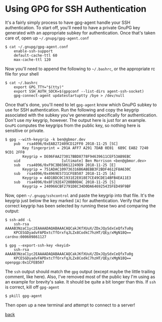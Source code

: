 <!--
title: GnuPG for SSH Authentication
Description: Using gpg-agent as an alternative to ssh-agent
author: gbmor
-->

# Using GPG for SSH Authentication

It's a fairly simply process to have gpg-agent handle your SSH
authentication. To start off, you'll need to have a private GnuPG key
generated with an appropriate subkey for authentication. Once that's
taken care of, open up `~/.gnupg/gpg-agent.conf`

```
$ cat ~/.gnupg/gpg-agent.conf
    enable-ssh-support
    default-cache-ttl 60
    max-cache-ttl 120
```

Now you'll need to append the following to `~/.bashrc`, or the appropriate
rc file for your shell

```
$ cat ~/.bashrc
    export GPG_TTY="$(tty)"
    export SSH_AUTH_SOCK=$(gpgconf --list-dirs agent-ssh-socket)
    gpg-connect-agent updatestartuptty /bye > /dev/null
```

Once that's done, you'll need to let `gpg-agent` know which GnuPG subkey
to use for SSH authentication. Run the following and copy the keygrip
associated with the subkey you've generated specifically for authentication.
Don't use *my* keygrip, however. The output here is just for an example. `GnuPG`
computes the keygrips from the public key, so nothing here is sensitive
or private.

```
$ gpg --with-keygrip -k ben@gbmor.dev
    pub   rsa4096/0xEAB272409CD12FF0 2018-11-25 [SC]
        Key fingerprint = 291A AFF7 A291 7DAB 0E01  6B9C EAB2 7240 9CD1 2FF0
        Keygrip = DE06FAA273017BBD8778F94639611CEF53AB9EBC
    uid                   [ultimate] Ben Morrison <ben@gbmor.dev>
    sub   rsa4096/0xF9C3B650612249D9 2018-11-25 [E]
        Keygrip = 751ADAC109736316B6ABEBB3F2BDF4612F8A630C
    sub   rsa4096/0x4969E5731CFEB507 2018-11-25 [A]
        Keygrip = 44D1BDC0C1931E2E018E7CE49CDE14BFB4EA11E3
    sub   rsa4096/0x8F192E4720BB0DAC 2018-11-25 [S]
        Keygrip = 240966CBF2791D8C34D0DA646925435FED49F9BF
```

Now, open `~/.gnupg/sshcontrol` and paste the keygrip into that file.
It's the keygrip just below the key marked `[A]` for authentication.
Verify that the correct keygrip has been selected by running these two
and comparing the output:
```
$ ssh-add -L
    ssh-rsa AAAAB3NzaC1yc2EAAAADAQABAAACAQCakJKfXUuX/ZDxJQySdxCeQfxTu0g
    KPCESGDyadvFAPDxtcTfOrxfqJLZx8CodkC7hzHT/QEy/xMgN18Q== cardno:000609861127
```
```
$ gpg --export-ssh-key <keyid>
    ssh-rsa AAAAB3NzaC1yc2EAAAADAQABAAACAQCakJKfXUuX/ZDxJQySdxCeQfxTu0g
    KPCESGDyadvFAPDxtcTfOrxfqJLZx8CodkC7hzHT/QEy/xMgN18Q== openpgp:0x1CFEB507
```
The `ssh` output should match the `gpg` output (except maybe the little 
trailing comment, like here). Also, I've removed most of the public key I'm using as
an example for brevity's sake. It should be quite a bit longer than this.
If `ssh` is correct, kill off `gpg-agent`
```
$ pkill gpg-agent
```

Then open up a new terminal and attempt to connect to a server!

[back](/)
